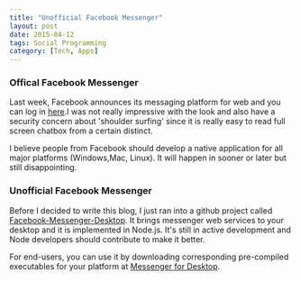 ```yaml
---
title: "Unofficial Facebook Messenger"
layout: post
date: 2015-04-12
tags: Social Programming
category: [Tech, Apps]
---
```


### Offical Facebook Messenger

Last week, Facebook announces its messaging platform for web and you can log in <a href="https://www.messenger.com/login" target="_blank">here</a>.I was not really impressive with the look and also have a security concern about 'shoulder surfing' since it is really easy to read full screen chatbox from a certain distinct.

I believe people from Facebook should develop a native application for all major platforms (Windows,Mac, Linux). It will happen in sooner or later but still disappointing.

### Unofficial Facebook Messenger
Before I decided to write this blog, I just ran into a github project called <a href="https://github.com/Aluxian/Facebook-Messenger-Desktop" target="_blank">Facebook-Messenger-Desktop</a>. It brings messenger web services to your desktop and it is implemented in Node.js. It's still in active development and Node developers should contribute to make it better.

For end-users, you can use it by downloading corresponding pre-compiled executables for your platform at <a href="https://pnd.gs/a/nII6E3gZkdnE1+oyOSo8LUbQyBT2DaX+NX7M1cVC/i8=" target="_blank">Messenger for Desktop</a>.










